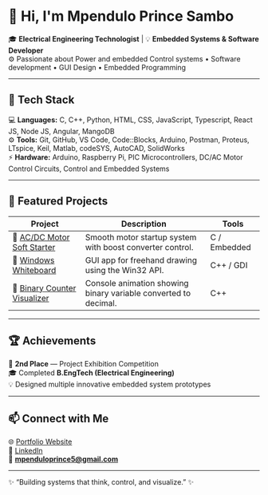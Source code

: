 # 👋 Hi, I'm Mpendulo Prince Sambo

🎓 **Electrical Engineering Technologist** | 💡 **Embedded Systems & Software Developer**  
⚙️ Passionate about Power and embedded Control systems • Software development • GUI Design • Embedded Programming

---

## 🔧 Tech Stack
💻 **Languages:** C, C++, Python, HTML, CSS, JavaScript, Typescript, React JS, Node JS, Angular, MangoDB <br>
⚙️ **Tools:** Git, GitHub, VS Code, Code::Blocks, Arduino, Postman, Proteus, LTspice, Keil, Matlab, codeSYS, AutoCAD, SolidWorks <br>
⚡ **Hardware:** Arduino, Raspberry Pi, PIC Microcontrollers, DC/AC Motor Control Circuits, Control and Embedded Systems 

---

## 🚀 Featured Projects
| Project | Description | Tools |
|----------|--------------|--------|
| 🔹 [AC/DC Motor Soft Starter](https://github.com/MpenduloPrince/AC/DC-Motor-Soft-Starter) | Smooth motor startup system with boost converter control. | C / Embedded |
| 🔹 [Windows Whiteboard](https://github.com/MpenduloPrince/Windows-Whiteboard) | GUI app for freehand drawing using the Win32 API. | C++ / GDI |
| 🔹 [Binary Counter Visualizer](https://github.com/MpenduloPrince/Binary-to-decimal-converter) | Console animation showing binary variable converted to decimal. | C++ |

---

## 🏆 Achievements
🥈 **2nd Place** — Project Exhibition Competition  
🎓 Completed **B.EngTech (Electrical Engineering)**  
💡 Designed multiple innovative embedded system prototypes  

---

## 📫 Connect with Me
🌐 [Portfolio Website](#)  
💼 [LinkedIn](www.linkedin.com/in/mpendulo-prince-9b19bb215)  
📧 **mpenduloprince5@gmail.com**

---
✨ “Building systems that think, control, and visualize.” ✨
